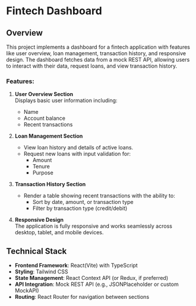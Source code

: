 # Fintech Dashboard

## Overview

This project implements a dashboard for a fintech application with features like user overview, loan management, transaction history, and responsive design. The dashboard fetches data from a mock REST API, allowing users to interact with their data, request loans, and view transaction history.

### Features:

1. **User Overview Section**  
   Displays basic user information including:

   - Name
   - Account balance
   - Recent transactions

2. **Loan Management Section**

   - View loan history and details of active loans.
   - Request new loans with input validation for:
     - Amount
     - Tenure
     - Purpose

3. **Transaction History Section**

   - Render a table showing recent transactions with the ability to:
     - Sort by date, amount, or transaction type
     - Filter by transaction type (credit/debit)

4. **Responsive Design**  
   The application is fully responsive and works seamlessly across desktop, tablet, and mobile devices.

## Technical Stack

- **Frontend Framework**: React(Vite) with TypeScript
- **Styling**: Tailwind CSS
- **State Management**: React Context API (or Redux, if preferred)
- **API Integration**: Mock REST API (e.g., JSONPlaceholder or custom MockAPI)
- **Routing**: React Router for navigation between sections
<!-- - **Testing**: Jest and React Testing Library for unit tests -->

<!-- ## Setup Instructions

### 1. Clone the repository

```bash

``` -->
